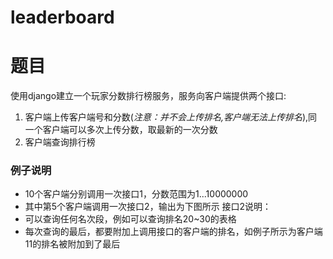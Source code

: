 # leaderboard

# 题目

使用django建立一个玩家分数排行榜服务，服务向客户端提供两个接口:

1. 客户端上传客户端号和分数(*注意：并不会上传排名,客户端无法上传排名*),同一个客户端可以多次上传分数，取最新的一次分数
2. 客户端查询排行榜

### 例子说明

- 10个客户端分别调用一次接口1，分数范围为1...10000000
- 其中第5个客户端调用一次接口2，输出为下图所示 接口2说明：
- 可以查询任何名次段，例如可以查询排名20~30的表格
- 每次查询的最后，都要附加上调用接口的客户端的排名，如例子所示为客户端11的排名被附加到了最后